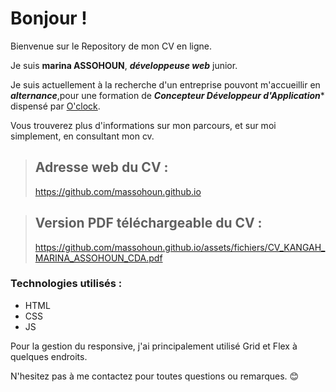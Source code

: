 # Bonjour !

Bienvenue sur le Repository de mon CV en ligne.

Je suis **marina ASSOHOUN**, ***développeuse web*** junior. 

Je suis actuellement à la recherche d'un entreprise pouvont m'accueillir en ***alternance***,pour une formation de ***Concepteur Développeur d'Application**** dispensé par [O'clock](https://oclock.io/formations/alternance).


Vous trouverez plus d'informations sur mon parcours, et sur moi simplement, en consultant mon cv.

>## Adresse web du CV :
>
>https://github.com/massohoun.github.io

>## Version PDF téléchargeable du CV :
>
>https://github.com/massohoun.github.io/assets/fichiers/CV_KANGAH_MARINA_ASSOHOUN_CDA.pdf

### Technologies utilisés :
- HTML
- CSS
- JS

Pour la gestion du responsive, j'ai principalement utilisé Grid et Flex à quelques endroits.

N'hesitez pas à me contactez pour toutes questions ou remarques. 😊